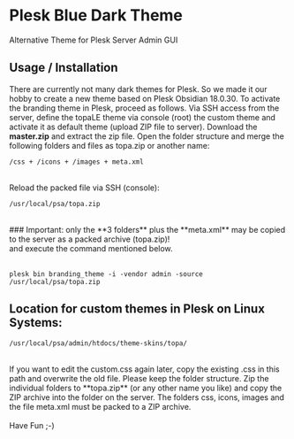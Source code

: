 # Plesk Blue Dark Theme
Alternative Theme for Plesk Server Admin GUI

## Usage / Installation
There are currently not many dark themes for Plesk. So we made it our hobby to create a new theme based on Plesk Obsidian 18.0.30. To activate the branding theme in Plesk, proceed as follows. Via SSH access from the server, define the topaLE theme via console (root) the custom theme and activate it as default theme (upload ZIP file to server). Download the **master.zip** and extract the zip file. Open the folder structure and merge the following folders and files as topa.zip or another name:
<br>
<pre>
<code>/css + /icons + /images + meta.xml</code>
</pre>
<br>
Reload the packed file via SSH (console):
<pre>
<code>/usr/local/psa/topa.zip</code>
</pre>

<br>
### Important:
only the **3 folders** plus the **meta.xml** may be copied to the server as a packed archive (topa.zip)!
<br>
and execute the command mentioned below.
<br><br>
<pre>
<code>plesk bin branding_theme -i -vendor admin -source /usr/local/psa/topa.zip</code>
</pre>

## Location for custom themes in Plesk on Linux Systems:
<pre>
<code>/usr/local/psa/admin/htdocs/theme-skins/topa/</code>
</pre>
<br>
If you want to edit the custom.css again later, copy the existing .css in this path and overwrite the old file. Please keep the folder structure. Zip the individual folders to **topa.zip** (or any other name you like) and copy the ZIP archive into the folder on the server. The folders css, icons, images and the file meta.xml must be packed to a ZIP archive.
<br><br>
Have Fun ;-)
